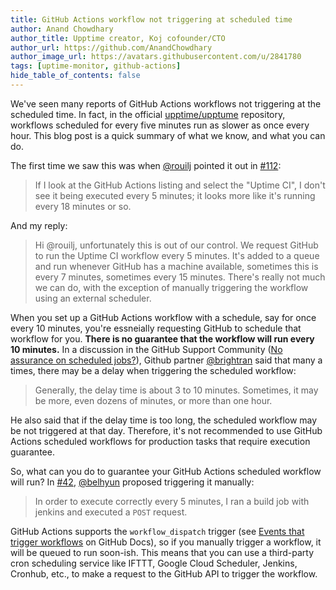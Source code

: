 ```yaml
---
title: GitHub Actions workflow not triggering at scheduled time
author: Anand Chowdhary
author_title: Upptime creator, Koj cofounder/CTO
author_url: https://github.com/AnandChowdhary
author_image_url: https://avatars.githubusercontent.com/u/2841780
tags: [uptime-monitor, github-actions]
hide_table_of_contents: false
---
```


We've seen many reports of GitHub Actions workflows not triggering at the scheduled time. In fact, in the official [upptime/upptume](https://github.com/upptime/upptume) repository, workflows scheduled for every five minutes run as slower as once every hour. This blog post is a quick summary of what we know, and what you can do.

<!--truncate-->

The first time we saw this was when [@rouilj](https://github.com/rouilj) pointed it out in [#112](https://github.com/upptime/upptime/discussions/112):

> If I look at the GitHub Actions listing and select the "Uptime CI", I don't see it being executed every 5 minutes; it looks more like it's running every 18 minutes or so.

And my reply:

> Hi @rouilj, unfortunately this is out of our control. We request GitHub to run the Uptime CI workflow every 5 minutes. It's added to a queue and run whenever GitHub has a machine available, sometimes this is every 7 minutes, sometimes every 15 minutes. There's really not much we can do, with the exception of manually triggering the workflow using an external scheduler.

When you set up a GitHub Actions workflow with a schedule, say for once every 10 minutes, you're essneially requesting GitHub to schedule that workflow for you. **There is no guarantee that the workflow will run every 10 minutes.** In a discussion in the GitHub Support Community ([No assurance on scheduled jobs?](https://github.community/t/no-assurance-on-scheduled-jobs/133753)), Github partner [@brightran](https://github.com/brightran) said that many a times, there may be a delay when triggering the scheduled workflow:

> Generally, the delay time is about 3 to 10 minutes. Sometimes, it may be more, even dozens of minutes, or more than one hour.

He also said that if the delay time is too long, the scheduled workflow may be not triggered at that day. Therefore, it's not recommended to use GitHub Actions scheduled workflows for production tasks that require execution guarantee.

So, what can you do to guarantee your GitHub Actions scheduled workflow will run? In [#42](https://github.com/upptime/upptime/issues/42), [@belhyun](https://github.com/belhyun) proposed triggering it manually:

> In order to execute correctly every 5 minutes, I ran a build job with jenkins and executed a `POST` request.

GitHub Actions supports the `workflow_dispatch` trigger (see [Events that trigger workflows](https://docs.github.com/en/actions/reference/events-that-trigger-workflows) on GitHub Docs), so if you manually trigger a workflow, it will be queued to run soon-ish. This means that you can use a third-party cron scheduling service like IFTTT, Google Cloud Scheduler, Jenkins, Cronhub, etc., to make a request to the GitHub API to trigger the workflow.
